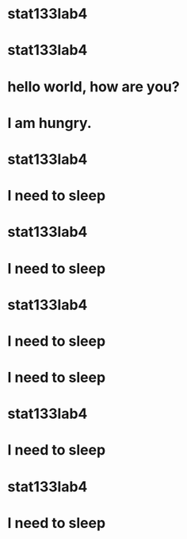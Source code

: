 # stat133lab4
# stat133lab4
# hello world, how are you?
# I am hungry. 
# stat133lab4
# I need to sleep
# stat133lab4
# I need to sleep
# stat133lab4
# I need to sleep
# I need to sleep
# stat133lab4
# I need to sleep
# stat133lab4
# I need to sleep
